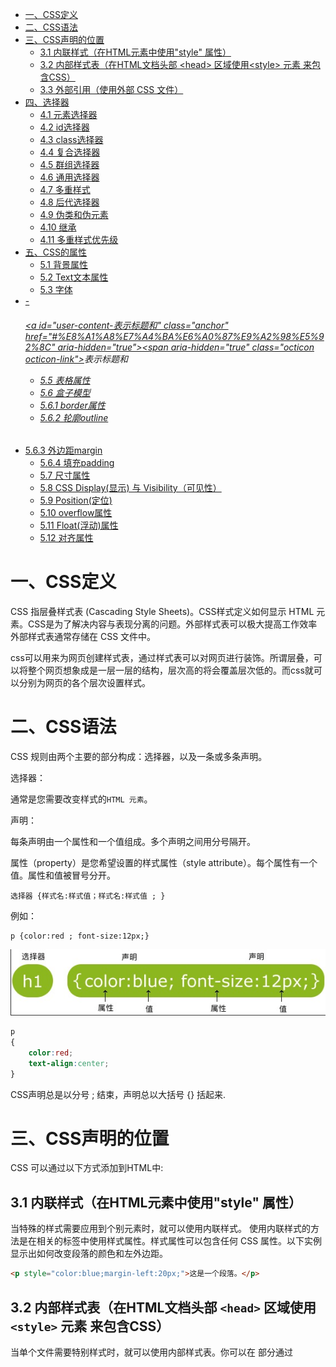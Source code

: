 
* [一、CSS定义](#一css定义)
* [二、CSS语法](#二css语法)
* [三、CSS声明的位置](#三css声明的位置)
  * [3\.1 内联样式（在HTML元素中使用"style" 属性）](#31-内联样式在html元素中使用style-属性)
  * [3\.2 内部样式表（在HTML文档头部 &lt;head&gt; 区域使用&lt;style&gt; 元素 来包含CSS）](#32-内部样式表在html文档头部-head-区域使用style-元素-来包含css)
  * [3\.3 外部引用（使用外部 CSS 文件）](#33-外部引用使用外部-css-文件)
* [四、选择器](#四选择器)
  * [4\.1 元素选择器](#41-元素选择器)
  * [4\.2 id选择器](#42-id选择器)
  * [4\.3  class选择器](#43--class选择器)
  * [4\.4 复合选择器](#44-复合选择器)
  * [4\.5 群组选择器](#45-群组选择器)
  * [4\.6 通用选择器](#46-通用选择器)
  * [4\.7 多重样式](#47-多重样式)
  * [4\.8 后代选择器](#48-后代选择器)
  * [4\.9 伪类和伪元素](#49-伪类和伪元素)
  * [4\.10 继承](#410-继承)
  * [4\.11 多重样式优先级](#411-多重样式优先级)
* [五、CSS的属性](#五css的属性)
  * [5\.1 背景属性](#51-背景属性)
  * [5\.2 Text文本属性](#52-text文本属性)
  * [5\.3 字体](#53-字体)
* [\- <h6><a id="user\-content\-表示标题和" class="anchor" href="\#%E8%A1%A8%E7%A4%BA%E6%A0%87%E9%A2%98%E5%92%8C" aria\-hidden="true"><span aria\-hidden="true" class="octicon octicon\-link"></span></a>表示标题和](#---表示标题和)
  * [5\.5 表格属性](#55-表格属性)
  * [5\.6 盒子模型](#56-盒子模型)
  * [5\.6\.1 border属性](#561-border属性)
  * [5\.6\.2 轮廓outline](#562-轮廓outline)
* [5\.6\.3 外边距margin](#563-外边距margin)
  * [5\.6\.4 填充padding](#564-填充padding)
  * [5\.7 尺寸属性](#57-尺寸属性)
  * [5\.8 CSS Display(显示) 与 Visibility（可见性）](#58-css-display显示-与-visibility可见性)
  * [5\.9 Position(定位)](#59-position定位)
  * [5\.10 overflow属性](#510-overflow属性)
  * [5\.11 Float(浮动)属性](#511-float浮动属性)
  * [5\.12 对齐属性](#512-对齐属性)


# 一、CSS定义

CSS 指层叠样式表 (Cascading Style Sheets)。CSS样式定义如何显示 HTML 元素。CSS是为了解决内容与表现分离的问题。外部样式表可以极大提高工作效率外部样式表通常存储在 CSS 文件中。

css可以用来为网页创建样式表，通过样式表可以对网页进行装饰。所谓层叠，可以将整个网页想象成是一层一层的结构，层次高的将会覆盖层次低的。而css就可以分别为网页的各个层次设置样式。

# 二、CSS语法

CSS 规则由两个主要的部分构成：选择器，以及一条或多条声明。

选择器：

通常是您需要改变样式的`HTML 元素`。

声明：

每条声明由一个属性和一个值组成。多个声明之间用分号隔开。

属性（property）是您希望设置的样式属性（style attribute）。每个属性有一个值。属性和值被冒号分开。

```
选择器 {样式名:样式值；样式名:样式值 ; }
```
例如：

```
p {color:red ; font-size:12px;}
```

![](./assets/css_0.jpg)

```css
p
{
    color:red;
    text-align:center;
}
```
CSS声明总是以分号 ; 结束，声明总以大括号 {} 括起来.

# 三、CSS声明的位置

CSS 可以通过以下方式添加到HTML中:

## 3.1 内联样式（在HTML元素中使用"style" 属性）

当特殊的样式需要应用到个别元素时，就可以使用内联样式。 使用内联样式的方法是在相关的标签中使用样式属性。样式属性可以包含任何 CSS 属性。以下实例显示出如何改变段落的颜色和左外边距。

```html
<p style="color:blue;margin-left:20px;">这是一个段落。</p>
```

## 3.2 内部样式表（在HTML文档头部 `<head>` 区域使用`<style>` 元素 来包含CSS）

当单个文件需要特别样式时，就可以使用内部样式表。你可以在<head> 部分通过 <style>标签定义内部样式表:

```html
<head>
<style type="text/css">

body {background-color:yellow;}

p {color:blue;}

</style>

</head>
```

## 3.3 外部引用（使用外部 CSS 文件）

当样式需要被应用到很多页面的时候，外部样式表将是理想的选择。使用外部样式表，你就可以通过更改一个文件来改变整个站点的外观。

```html
<head>
<link rel="stylesheet" type="text/css" href="mystyle.css">
</head>
```
# 四、选择器

选择器（selector），会告诉浏览器：网页上的哪些元素需要设置什么样的样式。比如：p这个选择器就表示选择页面中的所有的p元素，在选择器之后所设置的样式会应用到所有的p元素上。


## 4.1 元素选择器

元素选择器（标签选择器），可以根据标签的名字来从页面中选取指定的元素。

语法：

```
标签名 {}
```
比如p则会选中页面中的所有p标签，h1会选中页面中的所有h1标签。

## 4.2 id选择器

id选择器可以根据元素的id属性值选取元素。可以为标有特定 id 的 HTML 元素指定特定的样式。

HTML元素以id属性来设置id选择器,CSS 中 id 选择器以 "#" 来定义。

语法：

```
#id { }
```

比如#box会选中页面中id属性值为box的元素，和class属性不同，id属性是不能重复的。

以下的样式规则应用于元素属性 id="para1":

```css
#para1
{
    text-align:center;
    color:red;
}
```
## 4.3  class选择器

class 选择器用于描述一组元素的样式，class 选择器有别于id选择器，class可以在多个元素中使用。

class 选择器在 HTML 中以 class 属性表示, 在 CSS 中，类选择器以一个点 . 号显示：

语法：

```css
.className { }
```

在以下的例子中，所有拥有 center 类的 HTML 元素均为居中。

```css
.center {
    text-align:center;
}
```

也可以指定特定的 HTML 元素使用 class。

在以下实例中, 所有的 p 元素使用 class="center" 让该元素的文本居中:
```css
p.center {text-align:center;}
```

多个 class 选择器可以使用空格分开：
```css
.center { text-align:center; }
.color { color:#ff0000; }
```

## 4.4 复合选择器

复合选择器，可以同时使用多个选择器，这样可以选择同时满足多个选择器的元素。

语法：
```
选择器1.选择器2{}
```

例如div.box1会选中页面中具有box1这个class的div元素。

## 4.5 群组选择器

群组选择器，可以同时使用多个选择器，多个选择器将被同时应用指定的样式。

语法：

```
选择器1,选择器2,选择器3 { }
```
比如p,.hello,#box会同时选中页面中p元素，class为hello的元素，id为box的元素。

## 4.6 通用选择器

通用选择器，可以同时选中页面中的所有元素。

语法：
```css
*{ }
```

## 4.7 多重样式

如果某些属性在不同的样式表中被同样的选择器定义，那么属性值将从更具体的样式表中被继承过来。 

例如，外部样式表拥有针对 h3 选择器的三个属性：
```css
h3
{
    color:red;
    text-align:left;
    font-size:8pt;
}

```
而内部样式表拥有针对 h3 选择器的两个属性：

```css
h3
{
    text-align:right;
    font-size:20pt;
}
```

假如拥有内部样式表的这个页面同时与外部样式表链接，那么 h3 得到的样式是：

```css
color:red;
text-align:right;
font-size:20pt;
```

即颜色属性将被继承于外部样式表，而文字排列（text-alignment）和字体尺寸（font-size）会被内部样式表中的规则取代。

## 4.8 后代选择器

html标签之间的关系

![](./assets/css_05.png)

* 祖先元素 直接或间接包含后代元素的元素。

* 后代元素 直接或间接被祖先元素包含的元素。

* 父元素 直接包含子元素的元素。

* 子元素 直接被父元素包含的元素。

* 兄弟元素 拥有相同父元素的元素。

后代选择器可以根据标签的关系，为处在元素内部的代元素设置样式。

语法：
```
祖先元素 后代元素 后代元素 { }
```

• 比如p strong会选中页面中所有的p元素内的strong元素。

## 4.9 伪类和伪元素

有时候，你需要选择本身没有标签，但是仍然易于识别的网页部位，比如段落首行或鼠标滑过的连接。CSS为他们提供一些选择器：伪类和伪元素。

有四个伪类可以让你根据访问者与该链接的交互方式，将链接设置成4种不同的状态。

a:link - 正常，未访问过的链接

a:visited - 用户已访问过的链接

a:hover - 当用户鼠标放在链接上时

a:active - 链接被点击的那一刻

```css
a:link {color:#000000;}      /* 未访问链接*/
a:visited {color:#00FF00;}  /* 已访问链接 */
a:hover {color:#FF00FF;}  /* 鼠标移动到链接上 */
a:active {color:#0000FF;}  /* 鼠标点击时 */
```

文本修饰
text-decoration 属性主要用于删除链接中的下划线：

```css
a:link {text-decoration:none;}
a:visited {text-decoration:none;}
a:hover {text-decoration:underline;}
a:active {text-decoration:underline;}
```

```css
a:link {background-color:#B2FF99;}
a:visited {background-color:#FFFF85;}
a:hover {background-color:#FF704D;}
a:active {background-color:#FF704D;}
```

## 4.10 继承

就像父亲的财产会遗传给儿子一样，在CSS中祖先元素的样式同样也会被子元素继承。

继承是指应用在一个标签上的那些CSS样式会同时被应用到其内嵌标签上。比如为父元素设置了字体颜色，子元素也会应用上相同的颜色。当然并不是所有的样式都会被继承，这一点我们讲到具体样式时，再去讨论。


## 4.11 多重样式优先级

样式表允许以多种方式规定样式信息。样式可以规定在单个的 HTML 元素中，在 HTML 页的头元素中，或在一个外部的 CSS 文件中。甚至可以在同一个 HTML 文档内部引用多个外部样式表。

一般情况下，优先级如下：

**（内联样式）Inline style > （内部样式）Internal style sheet >（外部样式）External style sheet > 浏览器默认样式**

**内联样式 > id 选择器 > 类选择器 = 伪类选择器 = 属性选择器 > 标签选择器 = 伪元素选择器**

# 五、CSS的属性

## 5.1 背景属性

|Property	|描述  |
|---- | ---- |
|background	|简写属性，作用是将背景属性设置在一个声明中。|
|background-attachment	|背景图像是否固定或者随着页面的其余部分滚动。|
|background-color	|设置元素的背景颜色。|
|background-image	|把图像设置为背景。|
|background-position	|设置背景图像的起始位置。|
|background-repeat	|设置背景图像是否及如何重复。|

* 背景颜色
  
background-color 属性定义了元素的背景颜色.页面的背景颜色使用在body的选择器中:
```
body {background-color:#b0c4de;}
```

十六进制 - 如："#ff0000"
RGB - 如："rgb(255,0,0)"
颜色名称 - 如："red"


* 背景图像 background-image

background-image 属性描述了元素的背景图像.默认情况下，背景图像进行平铺重复显示，以覆盖整个元素实体.

```
body {background-image:url('paper.gif');}
```

* 背景图像 - 水平或垂直平铺 repeat

默认情况下 background-image 属性会在页面的水平或者垂直方向平铺。

一些图像如果在水平方向与垂直方向平铺，这样看起来很不协调，如下所示: 

```css
body
{
background-image:url('gradient2.png');
background-repeat:repeat-x;
}
```


* 图像位置 background-position 属性改变图像在背景中的位置:
  
```css
body
{
background-image:url('img_tree.png');
background-repeat:no-repeat;
background-position:right top;
}
```

* 背景- 简写属性
  
在以上实例中我们可以看到页面的背景颜色通过了很多的属性来控制。

为了简化这些属性的代码，我们可以将这些属性合并在同一个属性中.

背景颜色的简写属性为 "background":

```css
body {background:#ffffff url('img_tree.png') no-repeat right top;}
```

当使用简写属性时，属性值的顺序为：:

background-color
background-image
background-repeat
background-attachment
background-position
以上属性无需全部使用，可以按照页面的实际需要使用.

## 5.2 Text文本属性

|属性	|描述|
| ---- | ---- |
|color	|设置文本颜色|
|direction	|设置文本方向。|
|letter-spacing|	设置字符间距|
|line-height	|设置行高|
|text-align	|对齐元素中的文本|
|text-decoration	|向文本添加修饰|
|text-indent	|缩进元素中文本的首行|
|text-shadow	|设置文本阴影|
|text-transform	|控制元素中的字母|
|unicode-bidi	|设置或返回文本是否被重写| 
|vertical-align	|设置元素的垂直对齐|
|white-space	|设置元素中空白的处理方式|
|word-spacing	|设置字间距|

* 文本颜色
  
颜色属性被用来设置文字的颜色。

```css
body {color:red;}
h1 {color:#00ff00;}
h2 {color:rgb(255,0,0);}
```
Remark 对于W3C标准的CSS：如果你定义了颜色属性，你还必须定义背景色属性。

* 文本的对齐方式

文本排列属性是用来设置文本的水平对齐方式。

文本可居中或对齐到左或右,两端对齐.

当text-align设置为"justify"，每一行被展开为宽度相等，左，右外边距是对齐（如杂志和报纸）。

```css
h1 {text-align:center;}
p.date {text-align:right;}
p.main {text-align:justify;}
```
* 文本修饰

text-decoration 属性用来设置或删除文本的装饰。

从设计的角度看 text-decoration属性主要是用来删除链接的下划线：

```css
a {text-decoration:none;}

h1 {text-decoration:overline;}
h2 {text-decoration:line-through;}
h3 {text-decoration:underline;}
```
不建议强调指出不是链接的文本，因为这常常混淆用户。

* 文本转换

文本转换属性是用来指定在一个文本中的大写和小写字母。

可用于所有字句变成大写或小写字母，或每个单词的首字母大写。

```css
p.uppercase {text-transform:uppercase;}
p.lowercase {text-transform:lowercase;}
p.capitalize {text-transform:capitalize;}
```
* 文本缩进

文本缩进属性是用来指定文本的第一行的缩进。

```css
p {text-indent:50px;}
```

## 5.3 字体

|属性    |描述|
| ---- | ---- |
|font	|在一个声明中设置所有的字体属性|
|font-family|	指定文本的字体系列|
|font-size	|指定文本的字体大小|
|font-style	|指定文本的字体样式|
|font-variant|	以小型大写字体或者正常字体显示文本。|
|font-weight|	指定字体的粗细。|

* 字体系列

font-family 属性设置文本的字体系列。多个字体系列是逗号分隔指明：

注意: 如果字体系列的名称超过一个字，它必须用引号，如Font Family："宋体"。font-family 属性应该设置几个字体名称作为一种"后备"机制，如果浏览器不支持第一种字体，他将尝试下一种字体。

```css
p{font-family:"Times New Roman", Times, serif;}
```


* 字体样式
  
主要是用于指定斜体文字的字体样式属性。

这个属性有三个值：

正常 - 正常显示文本
斜体 - 以斜体字显示的文字
倾斜的文字 - 文字向一边倾斜（和斜体非常类似，但不太支持）

```css
p.normal {font-style:normal;}
p.italic {font-style:italic;}
p.oblique {font-style:oblique;}
```

* 字体大小

font-size 属性设置文本的大小。

能否管理文字的大小，在网页设计中是非常重要的。但是，你不能通过调整字体大小使段落看上去像标题，或者使标题看上去像段落。

请务必使用正确的HTML标签，就<h1> - <h6>表示标题和<p>表示段落：

字体大小的值可以是绝对或相对的大小。

绝对大小：

设置一个指定大小的文本
不允许用户在所有浏览器中改变文本大小
确定了输出的物理尺寸时绝对大小很有用
相对大小：

相对于周围的元素来设置大小
允许用户在浏览器中改变文字大小
Remark 如果你不指定一个字体的大小，默认大小和普通文本段落一样，是16像素（16px=1em）。

设置字体大小像素
设置文字的大小与像素，让您完全控制文字大小：

```css
h1 {font-size:40px;}
h2 {font-size:30px;}
p {font-size:14px;}
```

虽然可以通过浏览器的缩放工具调整文本大小，但是，这种调整是整个页面，而不仅仅是文本

用em来设置字体大小

为了避免Internet Explorer 中无法调整文本的问题，许多开发者使用 em 单位代替像素。

em的尺寸单位由W3C建议。

1em和当前字体大小相等。在浏览器中默认的文字大小是16px。

因此，1em的默认大小是16px。可以通过下面这个公式将像素转换为em：px/16=em

```css
h1 {font-size:2.5em;} /* 40px/16=2.5em */
h2 {font-size:1.875em;} /* 30px/16=1.875em */
p {font-size:0.875em;} /* 14px/16=0.875em */
```

在上面的例子，em的文字大小是与前面的例子中像素一样。不过，如果使用 em 单位，则可以在所有浏览器中调整文本大小。


使用百分比和EM组合

在所有浏览器的解决方案中，设置 `<body>`元素的默认字体大小的是百分比：

```css
body {font-size:100%;}
h1 {font-size:2.5em;}
h2 {font-size:1.875em;}
p {font-size:0.875em;}
```



## 5.5 表格属性

* 表格边框

指定CSS表格边框，使用border属性。


```css
table, th, td
{
    border: 1px solid black;
}
```

* 折叠边框

border-collapse 属性设置表格的边框是否被折叠成一个单一的边框或隔开：

```css
table
{
    border-collapse:collapse;
}
table,th, td
{
    border: 1px solid black;
}
```


* 表格宽度和高度

Width和height属性定义表格的宽度和高度。

下面的例子是设置100％的宽度，50像素的th元素的高度的表格：

```css
table 
{
    width:100%;
}
th
{
    height:50px;
}
```


* 表格文字对齐text-align

表格中的文本对齐和垂直对齐属性。

text-align属性设置水平对齐方式，向左，右，或中心：

```css
td
{
    text-align:right;
}
```

* 垂直对齐属性

设置垂直对齐，比如顶部，底部或中间：

```css
td
{
    height:50px;
    vertical-align:bottom;
}
```

* 表格填充

如需控制边框和表格内容之间的间距，应使用td和th元素的填充属性：

实例
td
{
    padding:15px;
}


* 表格颜色

下面的例子指定边框的颜色，和th元素的文本和背景颜色：

```
table, td, th
{
    border:1px solid green;
}
th
{
    background-color:green;
    color:white;
}
```

 ## 5.6 盒子模型

 所有HTML元素可以看作盒子，在CSS中，"box model"这一术语是用来设计和布局时使用。

CSS盒模型本质上是一个盒子，封装周围的HTML元素，它包括：边距，边框，填充，和实际内容。

盒模型允许我们在其它元素和周围元素边框之间的空间放置元素。

下面的图片说明了盒子模型(Box Model)：

![](./assets/css_1.gif)

Content(内容) - 盒子的内容，显示文本和图像。

Padding(内边距) - 清除内容周围的区域，内边距是透明的。

Border(边框) - 围绕在内边距和内容外的边框。

Margin(外边距) - 清除边框外的区域，外边距是透明的。

当我们指定一个 CSS 元素的宽度和高度属性时，你只是设置内容区域的宽度和高度。要知道，完整大小的元素，你还必须添加内边距，边框和外边距。

```css
div {
    width: 220px;
    padding: 10px;
    border: 5px solid gray;
    margin: 0; 
}
```
总元素的宽度=宽度+左填充+右填充+左边框+右边框+左边距+右边距

总元素的高度=高度+顶部填充+底部填充+上边框+下边框+上边距+下边距

## 5.6.1 border属性

|属性	|描述|
| ---- | ---- |
|border	|简写属性，用于把针对四个边的属性设置在一个声明。|
|border-style	|用于设置元素所有边框的样式，或者单独地为各边设置边框样式。|
|border-width	|简写属性，用于为元素的所有边框设置宽度，或者单独地为各边边框设置宽度。|
|border-color	|简写属性，设置元素的所有边框中可见部分的颜色，或为 4 个边分别设置颜色。|
|border-bottom	|简写属性，用于把下边框的所有属性设置到一个声明中。|
|border-bottom-color	|设置元素的下边框的颜色。|
|border-bottom-style	|设置元素的下边框的样式。|
|border-bottom-width	|设置元素的下边框的宽度。|
|border-left	|简写属性，用于把左边框的所有属性设置到一个声明中。|
|border-left-color	|设置元素的左边框的颜色。|
|border-left-style	|设置元素的左边框的样式。|
|border-left-width	|设置元素的左边框的宽度。|
|border-right	|简写属性，用于把右边框的所有属性设置到一个声明中。|
|border-right-color	|设置元素的右边框的颜色。|
|border-right-style	|设置元素的右边框的样式。|
|border-right-width	|设置元素的右边框的宽度。|
|border-top	|简写属性，用于把上边框的所有属性设置到一个声明中。|
|border-top-color	|设置元素的上边框的颜色。|
|border-top-style	|设置元素的上边框的样式。|
|border-top-width	|设置元素的上边框的宽度。|
|border-radius	|设置圆角的边框。|

## 5.6.2 轮廓outline

轮廓（outline）是绘制于元素周围的一条线，位于边框边缘的外围，可起到突出元素的作用。

轮廓（outline）属性指定元素轮廓的样式、颜色和宽度。

所有CSS 轮廓（outline）属性
"CSS" 列中的数字表示哪个CSS版本定义了该属性(CSS1 或者CSS2)。

|属性	|说明	|值	|CSS|
| ---- | ---- | ---- | ---- |
|outline	|在一个声明中设置所有的轮廓属性|	outline-color，outline-style，outline-width，inherit|	2|
|outline-color	|设置轮廓的颜色	|color-name，hex-number，rgb-number，invert，inherit|	2|
|outline-style	|设置轮廓的样式	|none，dotted，dashed，solid，double，groove，ridge，inset，outset，inherit	|2|
|outline-width	|设置轮廓的宽|thin，medium，thick，length，inherit|	2|


# 5.6.3 外边距margin

CSS margin(外边距)属性定义元素周围的空间。

![](./assets/css_03.png)

|属性	|描述|
| ---- | ---- |
|margin	|简写属性。在一个声明中设置所有外边距属性。|
|margin-bottom	|设置元素的下外边距。|
|margin-left	|设置元素的左外边距。|
|margin-right	|设置元素的右外边距。|
|margin-top	|设置元素的上外边距。|

## 5.6.4 填充padding

CSS padding（填充）是一个简写属性，定义元素边框与元素内容之间的空间，即上下左右的内边距。
![](./assets/css_04.png)

|属性	|说明|
| ---- | ---- |
|padding	|使用简写属性设置在一个声明中的所有填充属性|
|padding-bottom	|设置元素的底部填充|
|padding-left	|设置元素的左部填充|
|padding-right	|设置元素的右部填充|
|padding-top	|设置元素的顶部填充|


## 5.7 尺寸属性

|属性	|描述|
| ---- | ---- |
| height	|设置元素的高度。|
| line-height |	设置行高。|
| max-height	 |设置元素的最大高度。|
|max-width	|设置元素的最大宽度。|
|min-height	|设置元素的最小高度。|
|min-width	|设置元素的最小宽度。|
|width	|设置元素的宽度。|

## 5.8 CSS Display(显示) 与 Visibility（可见性）


display属性设置一个元素应如何显示，visibility属性指定一个元素应可见还是隐藏。


* 隐藏元素 display:none 或 visibility:hidden

隐藏一个元素可以通过把display属性设置为"none"，或把visibility属性设置为"hidden"。但是请注意，这两种方法会产生不同的结果。

visibility:hidden可以隐藏某个元素，但隐藏的元素仍需占用与未隐藏之前一样的空间。也就是说，该元素虽然被隐藏了，但仍然会影响布局。

display:none可以隐藏某个元素，且隐藏的元素不会占用任何空间。也就是说，该元素不但被隐藏了，而且该元素原本占用的空间也会从页面布局中消失。

## 5.9 Position(定位)


position 属性指定了元素的定位类型。

position 属性的五个值：



static 定位 元素的默认值，即没有定位，遵循正常的文档流对象。静态定位的元素不会受到 top, bottom, left, right影响。

fixed 定位  元素的位置相对于浏览器窗口是固定位置。 即使窗口是滚动的它也不会移动：

relative 定位  相对定位元素的定位是相对其正常位置。移动相对定位元素，但它原本所占的空间不会改变。

absolute 定位 绝对定位的元素的位置相对于最近的已定位父元素，absolute 定位使元素的位置与文档流无关，因此不占据空间。

absolute 定位的元素和其他元素重叠。

sticky 定位 英文字面意思是粘，粘贴，所以可以把它称之为粘性定位。基于用户的滚动位置来定位。

## 5.10 overflow属性

CSS overflow 属性可以控制内容溢出元素框时在对应的元素区间内添加滚动条。

overflow属性有以下值：

|值	|描述|
| ---- | ---- |
|visible	|默认值。内容不会被修剪，会呈现在元素框之外。|
|hidden	|内容会被修剪，并且其余内容是不可见的。|
|scroll	|内容会被修剪，但是浏览器会显示滚动条以便查看其余的内容。|
|auto	|如果内容被修剪，则浏览器会显示滚动条以便查看其余的内容。|
|inherit	|规定应该从父元素继承 overflow 属性的值。|


## 5.11 Float(浮动)属性

CSS 的 Float（浮动），会使元素向左或向右移动，其周围的元素也会重新排列。

Float（浮动），往往是用于图像，但它在布局时一样非常有用。

元素的水平方向浮动，意味着元素只能左右移动而不能上下移动。一个浮动元素会尽量向左或向右移动，直到它的外边缘碰到包含框或另一个浮动框的边框为止。浮动元素之后的元素将围绕它。浮动元素之前的元素将不会受到影响。如果图像是右浮动，下面的文本流将环绕在它左边：

```css
img
{
    float:right;
}
```

清除浮动 - 使用 clear

元素浮动之后，周围的元素会重新排列，为了避免这种情况，使用 clear 属性。

clear 属性指定元素两侧不能出现浮动元素。

使用 clear 属性往文本中添加图片廊：

```
.text_line
{
    clear:both;
}
```

## 5.12 对齐属性

* 元素居中对齐

要水平居中对齐一个元素(如 `<div>`), 可以使用 margin: auto;。

设置到元素的宽度将防止它溢出到容器的边缘。

元素通过指定宽度，并将两边的空外边距平均分配：

div 元素是居中的

```css
.center {
    margin: auto;
    width: 50%;
    border: 3px solid green;
    padding: 10px;
}
```
尝试一下 »
注意: 如果没有设置 width 属性(或者设置 100%)，居中对齐将不起作用。

* 文本居中对齐

如果仅仅是为了文本在元素内居中对齐，可以使用 text-align: center;

```css
.center {
    text-align: center;
    border: 3px solid green;
}
```

* 图片居中对齐

要让图片居中对齐, 可以使用 margin: auto; 并将它放到 块 元素中:

```css
img {
    display: block;
    margin: auto;
    width: 40%;
}
```


* 左右对齐 - 使用定位方式

我们可以使用 position: absolute; 属性来对齐元素:

```css
.right {
    position: absolute;
    right: 0px;
    width: 300px;
    border: 3px solid #73AD21;
    padding: 10px;
}
```



